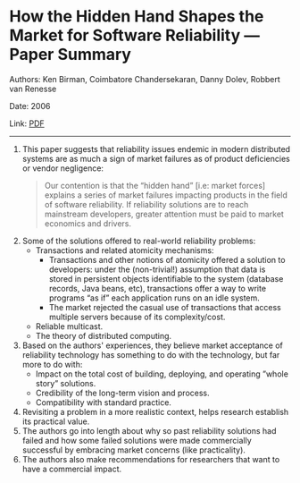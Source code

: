 # How the Hidden Hand Shapes the Market for Software Reliability — Paper Summary


Authors: Ken Birman, Coimbatore Chandersekaran, Danny Dolev, Robbert van Renesse

Date: 2006

Link: [PDF](https://www.cs.huji.ac.il/~dolev/pubs/MarketFailure.pdf)

-----

1. This paper suggests that reliability issues endemic in modern distributed systems are as much a sign of market failures as of product deficiencies or vendor negligence:
    > Our contention is that the “hidden hand” [i.e: market forces] explains a series of market failures impacting products in the field of software reliability.  If reliability solutions are to reach mainstream developers, greater attention must be paid to market economics and drivers. 
2. Some of the solutions offered to real-world reliability problems:
    * Transactions and related atomicity mechanisms:
        * Transactions and other notions of atomicity offered a solution to developers: under the (non-trivial!) assumption that data is stored in persistent objects identifiable to the system (database records, Java beans, etc), transactions offer a way to write programs “as if” each application runs on an idle system.
        * The market rejected the casual use of transactions that access multiple servers because of its complexity/cost.
    * Reliable multicast.
    * The theory of distributed computing.
4. Based on the authors' experiences, they believe market acceptance of reliability technology has something to do with the technology, but far more to do with:
    * Impact on the total cost of building, deploying, and operating ”whole story” solutions.
    * Credibility of the long-term vision and process.
    * Compatibility with standard practice.
5. Revisiting a problem in a more realistic context, helps research establish its practical value.
6. The authors go into length about why so past reliability solutions had failed and how some failed solutions were made commercially successful by embracing market concerns (like practicality).
7. The authors also make recommendations for researchers that want to have a commercial impact.